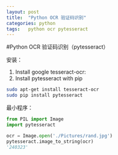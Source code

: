 ```yaml
---
layout: post
title:  "Python OCR 验证码识别"
categories: python
tags:   python ocr pytesseract
---
```


#Python OCR 验证码识别（pytesseract）

安装：
 1. Install google tesseract-ocr:
 2. Install pytesseract with pip


```bash
sudo apt-get install tesseract-ocr
sudo pip install pytesseract
```

最小程序：

```python
from PIL import Image
import pytesseract

ocr = Image.open('./Pictures/rand.jpg')
pytesseract.image_to_string(ocr)
'240323'
```